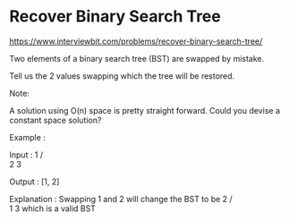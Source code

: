 # Recover Binary Search Tree


https://www.interviewbit.com/problems/recover-binary-search-tree/


Two elements of a binary search tree (BST) are swapped by mistake.

Tell us the 2 values swapping which the tree will be restored.

Note:

A solution using O(n) space is pretty straight forward. Could you devise a constant space solution?

Example :


Input : 
         1
        / \
       2   3

Output : 
       [1, 2]

Explanation : Swapping 1 and 2 will change the BST to be 
         2
        / \
       1   3
which is a valid BST          
